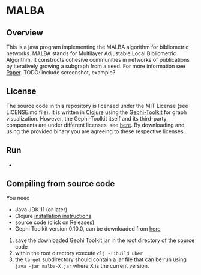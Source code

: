 # MALBA
## Overview
This is a java program implementing the MALBA algorithm for bibliometric networks. MALBA stands for Multilayer Adjustable Local Bibliometric Algorithm. It constructs cohesive communities in networks of publications by iteratively growing a subgraph from a seed. For more information see [Paper](https://link-to-paper). TODO: include screenshot, example?

## License
The source code in this repository is licensed under the MIT License (see LICENSE.md file). It is written in [Clojure](https://www.clojure.org) using the [Gephi-Toolkit](https://github.com/gephi/gephi/wiki/Toolkit) for graph visualization. However, the Gephi-Toolkit itself and its third-party components are under different licenses, see [here](https://gephi.org/developers/license/). By downloading and using the provided binary you are agreeing to these respective licenses.

## Run
- 

## Compiling from source code
You need
 - Java JDK 11 (or later)
 - Clojure [installation instructions](https://clojure.org/guides/install_clojure)
 - source code (click on Releases)
 - Gephi Toolkit version 0.10.0, can be downloaded from [here](https://github.com/gephi/gephi-toolkit/releases/download/v0.10.0/gephi-toolkit-0.10.0-all.jar)

 1. save the downloaded Gephi Toolkit jar in the root directory of the source code
 2. within the root directory execute `clj -T:build uber`
 3. the `target` subdirectory should contain a jar file that can be run using `java -jar malba-X.jar` where X is the current version. 
